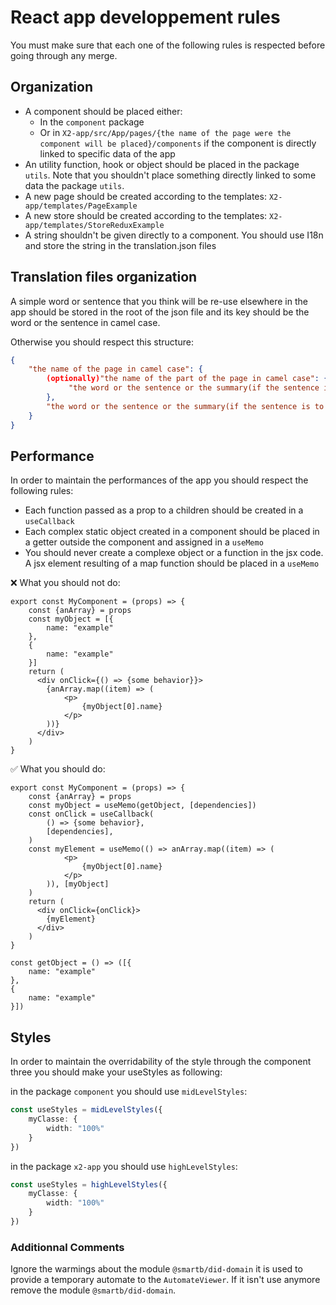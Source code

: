 # React app developpement rules
You must make sure that each one of the following rules is respected before going through any merge.

## Organization
- A component should be placed either:
    - In the `component` package
    - Or in `X2-app/src/App/pages/{the name of the page were the component will be placed}/components` if the component is directly linked to specific data of the app
- An utility function, hook or object should be placed in the package `utils`. Note that you shouldn't place something directly linked to some data the package `utils`.
- A new page should be created according to the templates: `X2-app/templates/PageExample`
- A new store should be created according to the templates: `X2-app/templates/StoreReduxExample`
- A string shouldn't be given directly to a component. You should use I18n and store the string in the translation.json files

## Translation files organization
A simple word or sentence that you think will be re-use elsewhere in the app should be stored in the root of the json file and its key should be the word or the sentence in camel case.

Otherwise you should respect this structure:
```JSON
{
    "the name of the page in camel case": {
        (optionally)"the name of the part of the page in camel case": {
             "the word or the sentence or the summary(if the sentence is to long) in camel case": "the string"
        },
        "the word or the sentence or the summary(if the sentence is to long) in camel case": "the string"
    }
}
```

## Performance
In order to maintain the performances of the app you should respect the following rules:
- Each function passed as a prop to a children should be created in a `useCallback`
- Each complex static object created in a component should be placed in a getter outside the component and assigned in a `useMemo`
- You should never create a complexe object or a function in the jsx code. A jsx element resulting of a map function should be placed in a `useMemo`

❌ What you should not do:
```JSX
export const MyComponent = (props) => {
    const {anArray} = props
    const myObject = [{
        name: "example"
    },
    {
        name: "example"
    }]
    return (
      <div onClick={() => {some behavior}}>
        {anArray.map((item) => (
            <p>
                {myObject[0].name}
            </p>
        ))}
      </div>
    )
}
```
✅ What you should do:
```JSX
export const MyComponent = (props) => {
    const {anArray} = props
    const myObject = useMemo(getObject, [dependencies])
    const onClick = useCallback(
        () => {some behavior},
        [dependencies],
    )
    const myElement = useMemo(() => anArray.map((item) => (
            <p>
                {myObject[0].name}
            </p>
        )), [myObject]
    )
    return (
      <div onClick={onClick}>
        {myElement}
      </div>
    )
}

const getObject = () => ([{
    name: "example"
},
{
    name: "example"
}])
```

## Styles
In order to maintain the overridability of the style through the component three you should make your useStyles as following:

in the package `component` you should use `midLevelStyles`:
```TYPESCRIPT
const useStyles = midLevelStyles({
    myClasse: {
        width: "100%"
    }
})
```
in the package `x2-app` you should use `highLevelStyles`:
```TYPESCRIPT
const useStyles = highLevelStyles({
    myClasse: {
        width: "100%"
    }
})
```

### Additionnal Comments
Ignore the warmings about the module `@smartb/did-domain` it is used to provide a temporary automate to the `AutomateViewer`. If it isn't use anymore remove the module `@smartb/did-domain`.
